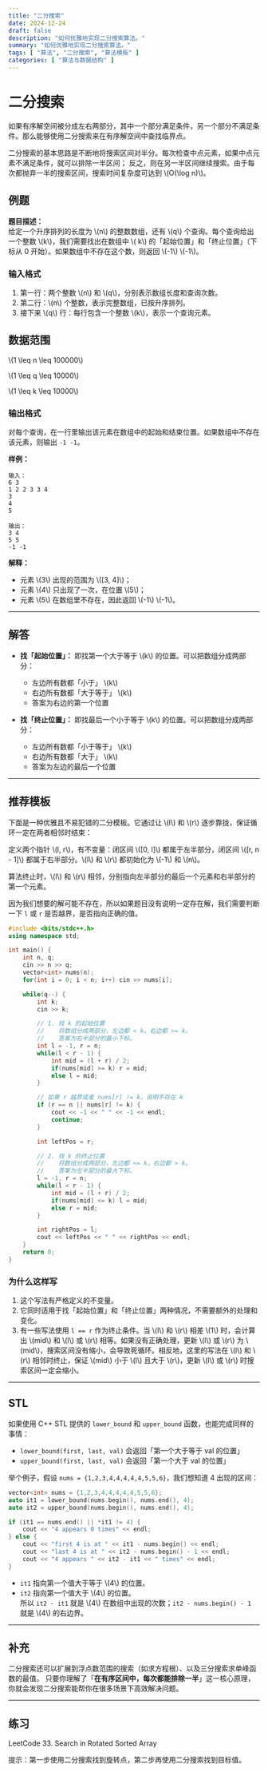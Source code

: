 ```yaml
---
title: "二分搜索"
date: 2024-12-24
draft: false
description: "如何优雅地实现二分搜索算法。"
summary: "如何优雅地实现二分搜索算法。"
tags: [ "算法", "二分搜索", "算法模板" ]
categories: [ "算法与数据结构" ]
---
```


# 二分搜索

如果有序解空间被分成左右两部分，其中一个部分满足条件，另一个部分不满足条件。那么能够使用二分搜索来在有序解空间中查找临界点。

二分搜索的基本思路是不断地将搜索区间对半分。每次检查中点元素，如果中点元素不满足条件，就可以排除一半区间；
反之，则在另一半区间继续搜索。由于每次都抛弃一半的搜索区间，搜索时间复杂度可达到 \\(O(\log n)\\)。

## 例题

**题目描述：**  
给定一个升序排列的长度为 \\(n\\) 的整数数组，还有 \\(q\\) 个查询。每个查询给出一个整数 \\(k\\)，我们需要找出在数组中 \\(
k\\) 的「起始位置」和「终止位置」（下标从 0 开始）。如果数组中不存在这个数，则返回 \\(-1\\) \\(-1\\)。

### 输入格式

1. 第一行：两个整数 \\(n\\) 和 \\(q\\)，分别表示数组长度和查询次数。
2. 第二行：\\(n\\) 个整数，表示完整数组，已按升序排列。
3. 接下来 \\(q\\) 行：每行包含一个整数 \\(k\\)，表示一个查询元素。

## 数据范围

\\(1 \leq n \leq 100000\\)

\\(1 \leq q \leq 10000\\)

\\(1 \leq k \leq 10000\\)

### 输出格式

对每个查询，在一行里输出该元素在数组中的起始和结束位置。如果数组中不存在该元素，则输出 `-1 -1`。

**样例：**

```
输入：
6 3
1 2 2 3 3 4
3
4
5

输出：
3 4
5 5
-1 -1
```

**解释：**

- 元素 \\(3\\) 出现的范围为 \\([3, 4]\\)；
- 元素 \\(4\\) 只出现了一次，在位置 \\(5\\)；
- 元素 \\(5\\) 在数组里不存在，因此返回 \\(-1\\) \\(-1\\)。

---

## 解答

- **找「起始位置」：**
  即找第一个大于等于 \\(k\\) 的位置。可以把数组分成两部分：
    - 左边所有数都「小于」 \\(k\\)
    - 右边所有数都「大于等于」 \\(k\\)
    - 答案为右边的第一个位置

- **找「终止位置」：**
  即找最后一个小于等于 \\(k\\) 的位置。可以把数组分成两部分：
    - 左边所有数都「小于等于」 \\(k\\)
    - 右边所有数都「大于」 \\(k\\)
    - 答案为左边的最后一个位置

---

## 推荐模板

下面是一种优雅且不易犯错的二分模板。它通过让 \\(l\\) 和 \\(r\\) 逐步靠拢，保证循环一定在两者相邻时结束：

定义两个指针 \\(l, r\\)，有不变量：闭区间 \\([0, l]\\) 都属于左半部分，闭区间 \\([r, n - 1]\\) 都属于右半部分。\\(l\\)
和 \\(r\\) 都初始化为 \\(-1\\) 和 \\(n\\)。

算法终止时，\\(l\\) 和 \\(r\\) 相邻，分别指向左半部分的最后一个元素和右半部分的第一个元素。

因为我们想要的解可能不存在，所以如果题目没有说明一定存在解，我们需要判断一下 `l` 或 `r` 是否越界，是否指向正确的值。

```cpp
#include <bits/stdc++.h>
using namespace std;

int main() {
    int n, q;
    cin >> n >> q;
    vector<int> nums(n);
    for(int i = 0; i < n; i++) cin >> nums[i];

    while(q--) {
        int k;
        cin >> k;

        // 1. 找 k 的起始位置
        //    将数组分成两部分，左边都 < k，右边都 >= k。
        //    答案为右半部分的最小下标。
        int l = -1, r = n;
        while(l < r - 1) {
            int mid = (l + r) / 2;
            if(nums[mid] >= k) r = mid; 
            else l = mid;
        }

        // 如果 r 越界或者 nums[r] != k，说明不存在 k
        if (r == n || nums[r] != k) {
            cout << -1 << " " << -1 << endl;
            continue;
        }

        int leftPos = r;

        // 2. 找 k 的终止位置
        //    将数组分成两部分，左边都 <= k，右边都 > k。
        //    答案为左半部分的最大下标。
        l = -1, r = n;
        while(l < r - 1) {
            int mid = (l + r) / 2;
            if(nums[mid] <= k) l = mid;
            else r = mid;
        }

        int rightPos = l;
        cout << leftPos << " " << rightPos << endl;
    }
    return 0;
}
```

### 为什么这样写

1. 这个写法有严格定义的不变量。
2. 它同时适用于找「起始位置」和「终止位置」两种情况，不需要额外的处理和变化。
3. 有一些写法使用 `l == r` 作为终止条件。当 \\(l\\) 和 \\(r\\) 相差 \\(1\\) 时，会计算出 \\(mid\\) 和 \\(l\\) 或 \\(r\\)
   相等。如果没有正确处理，更新 \\(l\\) 或 \\(r\\) 为 \\(mid\\)，搜索区间没有缩小，会导致死循环。相反地，这里的写法在 \\(l\\)
   和 \\(r\\) 相邻时终止，保证 \\(mid\\) 小于 \\(l\\) 且大于 \\(r\\)，更新 \\(l\\) 或 \\(r\\) 时搜索区间一定会缩小。

---

## STL

如果使用 C++ STL 提供的 `lower_bound` 和 `upper_bound` 函数，也能完成同样的事情：

- `lower_bound(first, last, val)` 会返回「第一个大于等于 val 的位置」
- `upper_bound(first, last, val)` 会返回「第一个大于 val 的位置」

举个例子，假设 `nums = {1,2,3,4,4,4,4,4,5,5,6}`，我们想知道 4 出现的区间：

```cpp
vector<int> nums = {1,2,3,4,4,4,4,4,5,5,6};
auto it1 = lower_bound(nums.begin(), nums.end(), 4);
auto it2 = upper_bound(nums.begin(), nums.end(), 4);

if (it1 == nums.end() || *it1 != 4) {
    cout << "4 appears 0 times" << endl;
} else {
    cout << "first 4 is at " << it1 - nums.begin() << endl;
    cout << "last 4 is at " << it2 - nums.begin() - 1 << endl;
    cout << "4 appears " << it2 - it1 << " times" << endl;
}
```

- `it1` 指向第一个值大于等于 \\(4\\) 的位置。
- `it2` 指向第一个值大于 \\(4\\) 的位置。  
  所以 `it2 - it1` 就是 \\(4\\) 在数组中出现的次数；`it2 - nums.begin() - 1` 就是 \\(4\\) 的右边界。

---

## 补充

二分搜索还可以扩展到浮点数范围的搜索（如求方程根）、以及三分搜索求单峰函数的最值。
只要你理解了「**在有序区间中，每次都能排除一半**」这一核心原理，你就会发现二分搜索能帮你在很多场景下高效解决问题。

---

## 练习

LeetCode 33. Search in Rotated Sorted Array

提示：第一步使用二分搜索找到旋转点，第二步再使用二分搜索找到目标值。